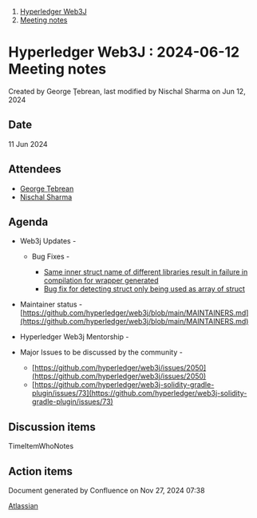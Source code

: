 1. [Hyperledger Web3J](index.html)
2. [Meeting notes](Meeting-notes_23101909.html)

# Hyperledger Web3J : 2024-06-12 Meeting notes

Created by George Ţebrean, last modified by Nischal Sharma on Jun 12, 2024

## Date

11 Jun 2024

## Attendees

- [George Ţebrean](https://lf-hyperledger.atlassian.net/wiki/people/620128a9506317006b07342a?ref=confluence)
- [Nischal Sharma](https://lf-hyperledger.atlassian.net/wiki/people/63b4047c4bc858b303ce4eae?ref=confluence)

## Agenda

- Web3j Updates - 
  
  - Bug Fixes - 
    
    - [Same inner struct name of different libraries result in failure in compilation for wrapper generated](https://github.com/hyperledger/web3j/pull/2060)
    - [Bug fix for detecting struct only being used as array of struct](https://github.com/hyperledger/web3j/pull/2061)
- Maintainer status - [https://github.com/hyperledger/web3j/blob/main/MAINTAINERS.md](https://github.com/hyperledger/web3j/blob/main/MAINTAINERS.md)
- Hyperledger Web3j Mentorship -
- Major Issues to be discussed by the community - 
  
  - [https://github.com/hyperledger/web3j/issues/2050](https://github.com/hyperledger/web3j/issues/2050)
  - [https://github.com/hyperledger/web3j-solidity-gradle-plugin/issues/73](https://github.com/hyperledger/web3j-solidity-gradle-plugin/issues/73)

## Discussion items

TimeItemWhoNotes

## Action items

Document generated by Confluence on Nov 27, 2024 07:38

[Atlassian](http://www.atlassian.com/)
